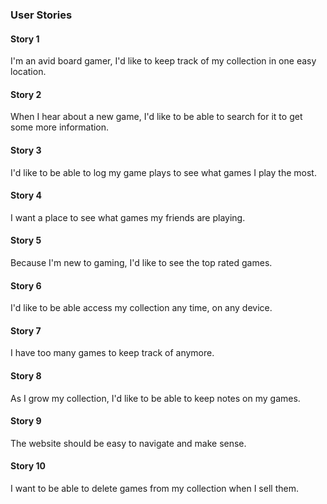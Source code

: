 ### User Stories

#### Story 1
I'm an avid board gamer, I'd like to keep track of my collection in one easy location.

#### Story 2
When I hear about a new game, I'd like to be able to search for it to get some more information.

#### Story 3
I'd like to be able to log my game plays to see what games I play the most.

#### Story 4
I want a place to see what games my friends are playing.

#### Story 5
Because I'm new to gaming, I'd like to see the top rated games.

#### Story 6
I'd like to be able access my collection any time, on any device.

#### Story 7
I have too many games to keep track of anymore.

#### Story 8
As I grow my collection, I'd like to be able to keep notes on my games.

#### Story 9
The website should be easy to navigate and make sense.

#### Story 10
I want to be able to delete games from my collection when I sell them.
